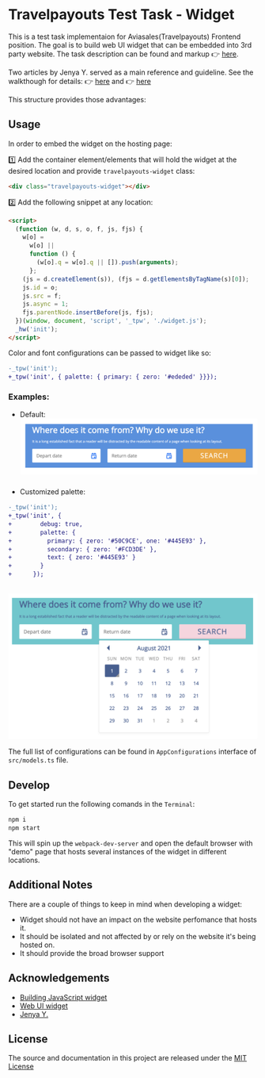 # Travelpayouts Test Task - Widget

This is a test task implementaion for Aviasales(Travelpayouts) Frontend position. The goal is to build web UI widget that can be embedded into 3rd party website. The task description can be found and markup 👉 [here](https://github.com/KosyanMedia/Front-end_TP_test).

Two articles by Jenya Y. served as a main reference and guideline. See the walkthough for details: 👉 [here](https://blog.jenyay.com/building-javascript-widget/) and 👉 [here](https://blog.jenyay.com/web-ui-widget/)

This structure provides those advantages:

## Usage

In order to embed the widget on the hosting page:

1️⃣ Add the container element/elements that will hold the widget at the desired location and provide `travelpayouts-widget` class:

```html
<div class="travelpayouts-widget"></div>
```

2️⃣ Add the following snippet at any location:

```html
<script>
  (function (w, d, s, o, f, js, fjs) {
    w[o] =
      w[o] ||
      function () {
        (w[o].q = w[o].q || []).push(arguments);
      };
    (js = d.createElement(s)), (fjs = d.getElementsByTagName(s)[0]);
    js.id = o;
    js.src = f;
    js.async = 1;
    fjs.parentNode.insertBefore(js, fjs);
  })(window, document, 'script', '_tpw', './widget.js');
  _hw('init');
</script>
```

Color and font configurations can be passed to widget like so:

```diff
-_tpw('init');
+_tpw('init', { palette: { primary: { zero: '#ededed' }}});
```

### Examples:

- Default:
  ![Default Configuration Widget Screenshot](https://raw.githubusercontent.com/mezentsv/travelpayouts-widget/main/screenshots/default-widget.png)

###

- Customized palette:

```diff
-_tpw('init');
+_tpw('init', {
+        debug: true,
+        palette: {
+          primary: { zero: '#50C9CE', one: '#445E93' },
+          secondary: { zero: '#FCD3DE' },
+          text: { zero: '#445E93' }
+        }
+      });
```

&nbsp;&nbsp;&nbsp;&nbsp;&nbsp;&nbsp; ![Custom Configuration Widget Screenshot](https://raw.githubusercontent.com/mezentsv/travelpayouts-widget/main/screenshots/customized-widget.png)

The full list of configurations can be found in `AppConfigurations` interface of `src/models.ts` file.

## Develop

To get started run the following comands in the `Terminal`:

```bash
npm i
npm start
```

This will spin up the `webpack-dev-server` and open the default browser with "demo" page that hosts several instances of the widget in different locations.

## Additional Notes

There are a couple of things to keep in mind when developing a widget:

- Widget should not have an impact on the website perfomance that hosts it.
- It should be isolated and not affected by or rely on the website it's being hosted on.
- It should provide the broad browser support

## Acknowledgements

- [Building JavaScript widget
  ](https://blog.jenyay.com/building-javascript-widget/)
- [Web UI widget
  ](https://blog.jenyay.com/web-ui-widget/)
- [Jenya Y.](https://github.com/jenyayel)

## License

The source and documentation in this project are released under the [MIT License](LICENSE)

